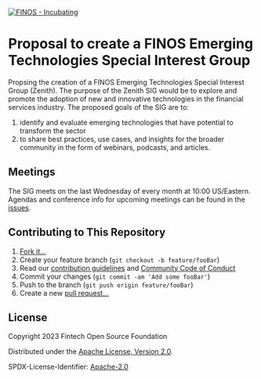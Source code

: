 [![FINOS - Incubating](https://cdn.jsdelivr.net/gh/finos/contrib-toolbox@master/images/badge-incubating.svg)](https://finosfoundation.atlassian.net/wiki/display/FINOS/Incubating)

# Proposal to create a FINOS Emerging Technologies Special Interest Group

Propsing the creation of a FINOS Emerging Technologies Special Interest Group (Zenith). The purpose of the Zenith SIG would be to explore and promote the adoption of new and innovative technologies in the financial services industry. The proposed goals of the SIG are to:
1. identify and evaluate emerging technologies that have potential to transform the sector 
2. to share best practices, use cases, and insights for the broader community in the form of webinars, podcasts, and articles.

## Meetings

The SIG meets on the last Wednesday of every month at 10:00 US/Eastern. Agendas and conference info for upcoming meetings can be found in the [issues](https://github.com/finos-labs/emerging-technologies/issues). 

## Contributing to This Repository

1. [Fork it...](https://github.com/finos-labs/emerging-technologies/fork)
2. Create your feature branch (`git checkout -b feature/fooBar`)
3. Read our [contribution guidelines](CONTRIBUTING.md) and [Community Code of Conduct](https://www.finos.org/code-of-conduct)
4. Commit your changes (`git commit -am 'Add some fooBar'`)
5. Push to the branch (`git push origin feature/fooBar`)
6. Create a new [pull request...](https://github.com/finos-labs/emerging-technologies/pulls)

## License

Copyright 2023 Fintech Open Source Foundation

Distributed under the [Apache License, Version 2.0](http://www.apache.org/licenses/LICENSE-2.0).

SPDX-License-Identifier: [Apache-2.0](https://spdx.org/licenses/Apache-2.0)
